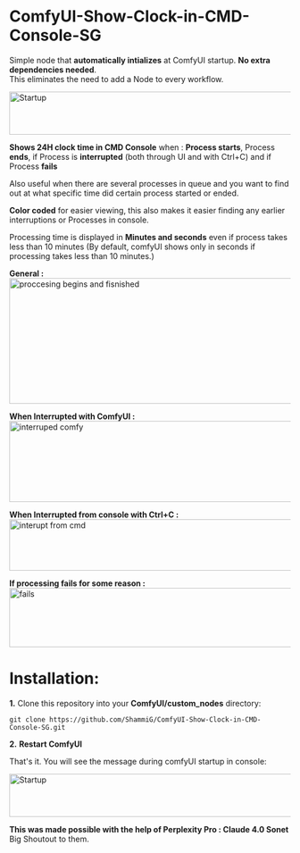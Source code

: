 # ComfyUI-Show-Clock-in-CMD-Console-SG


Simple node that **automatically intializes** at ComfyUI startup. **No extra dependencies needed**.            
This eliminates the need to add a Node to every workflow.           
          
<img width="1892" height="77" alt="Startup" src="https://github.com/user-attachments/assets/6cdba341-fb40-432d-a8be-1dbacc7f8d7d" /> 


**Shows 24H clock time in CMD Console** when :
**Process starts**, Process **ends**, if Process is **interrupted** (both through UI and with Ctrl+C) and if Process **fails**         

Also useful when there are several processes in queue and you want to find out at what specific time did certain process started or ended.         
        
**Color coded** for easier viewing, this also makes it easier finding any earlier interruptions or Processes in console.
                  
Processing time is displayed in **Minutes and seconds** even if process takes less than 10 minutes (By default, comfyUI shows only in seconds if processing takes less than 10 minutes.)           

               
**General :**        
<img width="1904" height="225" alt="proccesing begins and fisnished" src="https://github.com/user-attachments/assets/4c1128f0-25d7-4eeb-8371-b6f344a2796c" />

**When Interrupted with ComfyUI :**
<img width="1887" height="145" alt="interruped comfy" src="https://github.com/user-attachments/assets/cbfc6a0e-cfde-4701-bb8f-76f38c1f9c8a" />

**When Interrupted from console with Ctrl+C :**
<img width="1899" height="92" alt="interupt from cmd" src="https://github.com/user-attachments/assets/50132061-7260-478e-ad95-f6d78d99c7c2" />

**If processing fails for some reason :**
<img width="1903" height="106" alt="fails" src="https://github.com/user-attachments/assets/1c8b1e84-9c40-48c1-b31a-23d382a63ed1" />



# Installation:
**1.** Clone this repository into your **ComfyUI/custom_nodes** directory:    
       
    git clone https://github.com/ShammiG/ComfyUI-Show-Clock-in-CMD-Console-SG.git  
      
**2.** **Restart ComfyUI**   
      
That's it. You will see the message during comfyUI startup in console:       
              
<img width="1892" height="77" alt="Startup" src="https://github.com/user-attachments/assets/fe3190c6-b027-4c71-be1d-f68aaa9fb2e8" />                      


                                             
**This was made possible with the help of Perplexity Pro : Claude 4.0 Sonet**      
   Big Shoutout to them.

